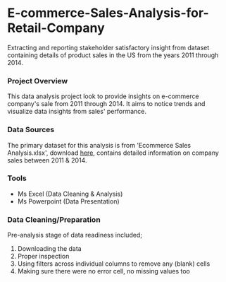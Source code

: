# E-commerce-Sales-Analysis-for-Retail-Company
Extracting and reporting stakeholder satisfactory insight from dataset containing details of product sales in the US from the years 2011 through 2014.

### Project Overview
This data analysis project look to provide insights on e-commerce company's sale from 2011 through 2014. It aims to notice trends and visualize data insights from sales' performance.

### Data Sources
The primary dataset for this analysis is from 'Ecommerce Sales Analysis.xlsx', download [here](https://docs.google.com/spreadsheets/d/1L6aBX0uNlzKiJb7JHdkNUile18s9CI4r/edit?gid=1589100670#gid=1589100670), contains detailed information on company sales between 2011 & 2014.

### Tools
- Ms Excel  (Data Cleaning & Analysis)
- Ms Powerpoint  (Data Presentation)

### Data Cleaning/Preparation
Pre-analysis stage of data readiness included;
1. Downloading the data
2. Proper inspection
3. Using filters across individual columns to remove any (blank) cells
4. Making sure there were no error cell, no missing values too

